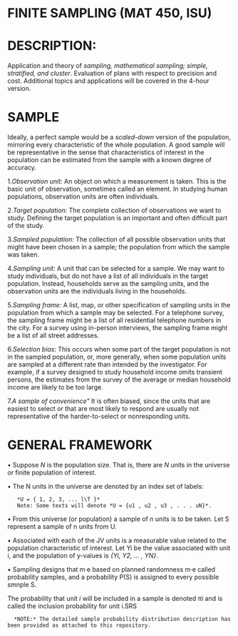 # FINITE SAMPLING (MAT 450, ISU)
# DESCRIPTION: 
Application and theory of *sampling, mathematical sampling; simple, stratified, and cluster*. Evaluation of plans with respect to precision
and cost. Additional topics and applications will be covered in the 4-hour version.

# SAMPLE
Ideally, a perfect sample would be a *scaled-down* version of the population, mirroring
every characteristic of the whole population. A good sample will be representative in
the sense that characteristics of interest in the population can be estimated from the
sample with a known degree of accuracy.

1.*Observation unit:* An object on which a measurement is taken. This is the basic
unit of observation, sometimes called an element. In studying human populations,
observation units are often individuals.

2.*Target population:* The complete collection of observations we want to study.
Defining the target population is an important and often difficult part of the study.

3.*Sampled population:* The collection of all possible observation units that might
have been chosen in a sample; the population from which the sample was taken.

4.*Sampling unit:* A unit that can be selected for a sample. We may want to study
individuals, but do not have a list of all individuals in the target population. Instead,
households serve as the sampling units, and the observation units are the
individuals living in the households.

5.*Sampling frame:* A list, map, or other specification of sampling units in the
population from which a sample may be selected. For a telephone survey, the
sampling frame might be a list of all residential telephone numbers in the city. For
a survey using in-person interviews, the sampling frame might be a list of all street
addresses.

6.*Selection bias:* This occurs when some part of the target population is not in the sampled
population, or, more generally, when some population units are sampled at a different
rate than intended by the investigator.
For example, if a survey designed to study household income omits transient persons,
the estimates from the survey of the average or median household income are likely to
be too large.

7.*A sample of convenience"* It is often biased, since the units that are easiest to select or
that are most likely to respond are usually not representative of the harder-to-select or
nonresponding units.


# GENERAL FRAMEWORK
• Suppose *N* is the population size. That is, there are *N* units in the universe or finite
population of interest.

• The N units in the universe are denoted by an index set of labels:
        
       *U = { 1, 2, 3, ... l\T }*
       Note: Some texts will denote *U = {u1 , u2 , u3 , . . . uN}*.

• From this universe (or population) a sample of n units is to be taken. Let S represent a
sample of n units from U.

• Associated with each of the JV units is a measurable value related to the population
characteristic of interest. Let Yi be the value associated with unit i, and the population of
y-values is *{Yi, Y2, ... , YN}*.

• Sampling designs that m·e based on planned randomness m·e called probability samples,
and a probability P(S) is assigned to every possible smnple S.

The probability that unit *i* will be included in a sample is denoted πi and is called the
inclusion probability for unit i.SRS

      *NOTE:* The detailed sample probability distribution description has been provided as attached to this repository.


